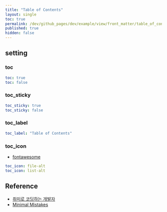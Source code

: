 ```yaml
---
title: "Table of Contents"
layout: single
toc: true
permalink: /dev/github_pages/dev/example/view/front_matter/table_of_contents
published: true
hidden: false
---
```


<head>
  <base target="_blank">
</head>



## setting

### toc

```yml
toc: true
toc: false
```

### toc_sticky

```yml
toc_sticky: true
toc_sticky: false
```

### toc_label

```yml
toc_label: "Table of Contents"
```

### toc_icon

- [fontawesome](https://fontawesome.com/v5.15/icons?d=listing&p=2&s=solid&m=free)

```yml
toc_icon: file-alt
toc_icon: list-alt
```



## Reference

- [취미로 코딩하는 개발자](https://devinlife.com/howto%20github%20pages/toc-table/)
- [Minimal Mistakes](https://mmistakes.github.io/minimal-mistakes/docs/layouts/#table-of-contents)
